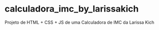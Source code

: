 # calculadora_imc_by_larissakich
 Projeto de HTML + CSS + JS de uma Calculadora de IMC da Larissa Kich
